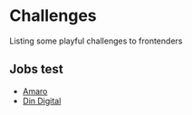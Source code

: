 # Challenges 

Listing some playful challenges to frontenders

## Jobs test

- [Amaro](https://github.com/amarofashion/front-end-challenge)
- [Din Digital](https://github.com/dindigital/teste-frontend-2017)
